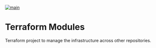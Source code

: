 [![main](https://github.com/andersondario/terraform-modules/actions/workflows/main.yml/badge.svg)](https://github.com/andersondario/terraform-modules/actions/workflows/main.yml)

# Terraform Modules
Terraform project to manage the infrastructure across other repositories. 
